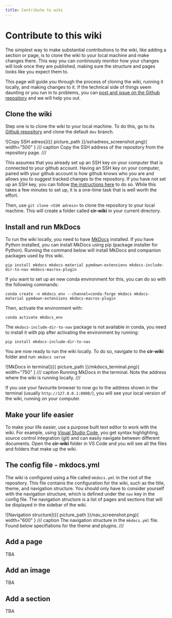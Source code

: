 ```yaml
---
title: Contribute to wiki
---
```


# Contribute to this wiki
The simplest way to make substantial contributions to the wiki, like adding a section or page, is to clone the wiki to your local machine and make changes there. This way you can continously monitor how your changes will look once they are published, making sure the structure and pages looks like you expect them to.

This page will guide you through the process of cloning the wiki, running it locally, and making changes to it. If the technical side of things seem daunting or you run in to problems, you can [post and issue on the Github repository](https://github.com/k-CIR/cir-wiki/issues) and we will help you out.

## Clone the wiki
Step one is to clone the wiki to your local machine. To do this, go to its [Github repository](https://github.com/k-CIR/cir-wiki) and clone the default `dev` branch.

![Copy SSH adress]({{ picture_path }}/sshadress_screenshot.png){ width="500" }
/// caption
Copy the SSH address of the repository from the repository page.
///

This assumes that you already set up an SSH key on your computer that is connected to your github account. Having an SSH key on your computer, paired with your github account is how github knows who you are and allows you to suggest tracked changes to the repository. If you have not set up an SSH key, you can follow [the instructions here](https://docs.github.com/en/authentication/connecting-to-github-with-ssh) to do so. While this takes a few minutes to set up, it is a one-time task that is well worth the effort.

Then, use `git clone <SSH adress>` to clone the repository to your local machine. This will create a folder called **cir-wiki** in your current directory.

## Install and run MkDocs
To run the wiki locally, you need to have [MkDocs](https://www.mkdocs.org/) installed. If you have Python installed, you can install MkDocs using pip (package installer for Python). Running the command below will install MkDocs and companion packages used by this wiki.

`pip install mkdocs mkdocs-material pymdown-extensions mkdocs-include-dir-to-nav mkdocs-macros-plugin`

If you want to set up an new conda environment for this, you can do so with the following commands:

`conda create -n mkdocs_env --channel=conda-forge mkdocs mkdocs-material pymdown-extensions mkdocs-macros-plugin`

Then, activate the environment with:

`conda activate mkdocs_env`

The `mkdocs-include-dir-to-nav` package is not available in conda, you need to install it with pip after activating the environment by running:

`pip install mkdocs-include-dir-to-nav`

You are now ready to run the wiki locally. To do so, navigate to the **cir-wiki** folder and run: `mkdocs serve`

![MkDocs in terminal]({{ picture_path }}/mkdocs_terminal.png){ width="750" }
/// caption
Running MkDocs in the terminal. Note the address where the wiki is running locally.
///

If you use your favourite browser to now go to the address shown in the terminal (usually `http://127.0.0.1:8000/`), you will see your local version of the wiki, running on your computer.

## Make your life easier
To make your life easier, use a purpose built text editor to work with the wiki. For example, using [Visual Studio Code](https://code.visualstudio.com/), you get syntax highlighting, source control integration (git) and can easily navigate between different documents. Open the **cir-wiki** folder in VS Code and you will see all the files and folders that make up the wiki.

## The config file - mkdocs.yml
The wiki is configured using a file called `mkdocs.yml` in the root of the repository. This file contains the configuration for the wiki, such as the title, theme, and navigation structure. You should only have to consider yourself with the navigation structure, which is defined under the `nav` key in the config file. The navigation structure is a list of pages and sections that will be displayed in the sidebar of the wiki.

![Navigation structure]({{ picture_path }}/nav_screenshot.png){ width="600" }
/// caption
The navigation structure in the `mkdocs.yml` file. Found below specifiations for the theme and plugins.
///

## Add a page

TBA

## Add an image

TBA

## Add a section

TBA